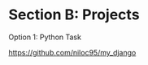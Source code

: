 # Section B: Projects

Option 1: Python Task

https://github.com/niloc95/my_django


<!-- ----------------------------------------------------------------------------
  * @Website     Django and Bootstrap Website - Capstone Project - Hyperion Dev and Stellenbosch University 
  * @framework   Django - High-level Python web framework with Bootstrap5 and Crispy Forms
  * @author      Nilo Cara 
  * @copyright   Copyright (c) 2023, Nilo Cara
  * @link        https://niloc95.github.io/niloc95
  * @since       v1.0
  * ---------------------------------------------------------------------------- -->
